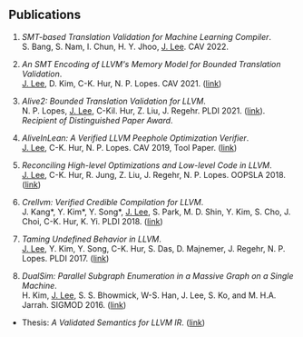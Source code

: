 ## Publications

1. _SMT-based Translation Validation for Machine Learning Compiler_.<br/>
S. Bang, S. Nam, I. Chun, H. Y. Jhoo, <u>J. Lee</u>. CAV 2022.

2. _An SMT Encoding of LLVM's Memory Model for Bounded Translation Validation_.<br/>
<u>J. Lee</u>, D. Kim, C-K. Hur, N. P. Lopes. CAV 2021. ([link](https://sf.snu.ac.kr/publist/#2021))

3. _Alive2: Bounded Translation Validation for LLVM_.<br/>
N. P. Lopes, <u>J. Lee</u>, C-Kil. Hur, Z. Liu, J. Regehr.
PLDI 2021. ([link](https://sf.snu.ac.kr/publist/#2021)).
_Recipient of Distinguished Paper Award_.

4. _AliveInLean: A Verified LLVM Peephole Optimization Verifier_.<br/>
<u>J. Lee</u>, C-K. Hur, N. P. Lopes.
CAV 2019, Tool Paper. ([link](https://sf.snu.ac.kr/aliveinlean))

5. _Reconciling High-level Optimizations and Low-level Code in LLVM_.<br/>
<u>J. Lee</u>, C-K. Hur, R. Jung, Z. Liu, J. Regehr, N. P. Lopes.
OOPSLA 2018. ([link](https://sf.snu.ac.kr/llvmtwin))

6. _Crellvm: Verified Credible Compilation for LLVM_.<br/>
J. Kang\*, Y. Kim\*, Y. Song\*, <u>J. Lee</u>, S. Park, M. D. Shin, Y. Kim, S. Cho, J. Choi,
C-K. Hur, K. Yi. PLDI 2018. ([link](https://sf.snu.ac.kr/crellvm))

7. _Taming Undefined Behavior in LLVM_.<br/>
<u>J. Lee</u>, Y. Kim, Y. Song, C-K. Hur, S. Das, D. Majnemer, J. Regehr, N. P. Lopes.
PLDI 2017. ([link](https://sf.snu.ac.kr/freeze))

8. _DualSim: Parallel Subgraph Enumeration in a Massive Graph on a Single Machine_.<br/>
H. Kim, <u>J. Lee</u>, S. S. Bhowmick, W-S. Han, J. Lee, S. Ko, and M. H.A. Jarrah.
SIGMOD 2016. ([link](https://sites.google.com/a/dblab.postech.ac.kr/postechdblab/home/publications))


- Thesis: _A Validated Semantics for LLVM IR_. ([link](https://sf.snu.ac.kr/juneyoung.lee/thesis/))
